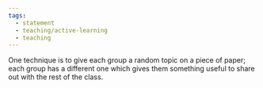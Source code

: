 ```yaml
---
tags:
  - statement
  - teaching/active-learning
  - teaching
---
```

One technique is to give each group a random topic on a piece of paper; each group has a different one which gives them something useful to share out with the rest of the class.